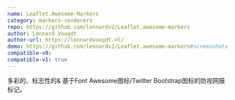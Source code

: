 ```yaml
---
name: Leaflet.Awesome-Markers
category: markers-renderers
repo: https://github.com/lennardv2/Leaflet.awesome-markers
author: Lennard Voogdt
author-url: https://lennardvoogdt.nl/
demo: https://github.com/lennardv2/Leaflet.awesome-markers#screenshots
compatible-v0:
compatible-v1: true
---
```


多彩的、标志性的&amp; 基于Font Awesome图标/Twitter Bootstrap图标的防视网膜标记。
